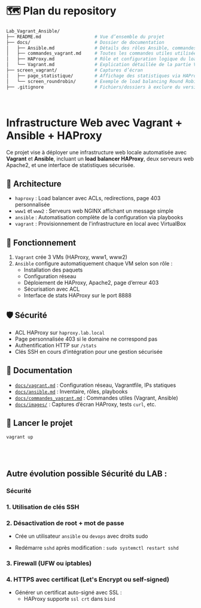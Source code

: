 # 🗺️ Plan du repository

```bash
Lab_Vagrant_Ansible/  
├── README.md                    # Vue d’ensemble du projet    
├── docs/                        # Dossier de documentation  
│   ├── Ansible.md               # Détails des rôles Ansible, commandes associées  
│   ├── commandes_vagrant.md     # Toutes les commandes utiles utilisées  
│   ├── HAProxy.md               # Rôle et configuration logique du load balancer  
│   └── Vagrant.md               # Explication détaillée de la partie Vagrant  
├── screen_vagrant/              # Captures d’écran  
│   ├── page_statistique/        # Affichage des statistiques via HAProxy  
│   └── screen_roundrobin/       # Exemple de load balancing Round Robin  
├── .gitignore                   # Fichiers/dossiers à exclure du versionnement  
```

<br> 

# Infrastructure Web avec Vagrant + Ansible + HAProxy

Ce projet vise à déployer une infrastructure web locale automatisée avec **Vagrant** et **Ansible**, incluant un **load balancer HAProxy**, deux serveurs web Apache2, et une interface de statistiques sécurisée.

## 🧱 Architecture

- `haproxy` : Load balancer avec ACLs, redirections, page 403 personnalisée
- `www1` et `www2` : Serveurs web NGINX affichant un message simple
- `ansible` : Automatisation complète de la configuration via playbooks
- `vagrant` : Provisionnement de l'infrastructure en local avec VirtualBox

## 🔁 Fonctionnement

1. `Vagrant` crée 3 VMs (HAProxy, www1, www2)
2. `Ansible` configure automatiquement chaque VM selon son rôle :
   - Installation des paquets
   - Configuration réseau
   - Déploiement de HAProxy, Apache2, page d’erreur 403
   - Sécurisation avec ACL
   - Interface de stats HAProxy sur le port 8888

## 🛡️ Sécurité

- ACL HAProxy sur `haproxy.lab.local`
- Page personnalisée 403 si le domaine ne correspond pas
- Authentification HTTP sur `/stats`
- Clés SSH en cours d’intégration pour une gestion sécurisée

## 📁 Documentation

- [`docs/vagrant.md`](./docs/vagrant.md) : Configuration réseau, Vagrantfile, IPs statiques
- [`docs/ansible.md`](./docs/ansible.md) : Inventaire, rôles, playbooks
- [`docs/commandes_vagrant.md`](./docs/commandes_vagrant.md) : Commandes utiles (Vagrant, Ansible)
- [`docs/images/`](./docs/images/) : Captures d’écran HAProxy, tests `curl`, etc.

## 🚀 Lancer le projet

```bash
vagrant up
```
<br>
<br>

## Autre évolution possible Sécurité du LAB : 

### **Sécurité**
### 1. **Utilisation de clés SSH**
### 2. **Désactivation de root + mot de passe**

- Crée un utilisateur `ansible` ou `devops` avec droits sudo
    
- Redémarre `sshd` après modification : `sudo systemctl restart sshd`

### 3. **Firewall (UFW ou iptables)**
### 4. **HTTPS avec certificat (Let's Encrypt ou self-signed)**

- Générer un certificat auto-signé avec SSL :
    - HAProxy supporte `ssl crt` dans `bind`
